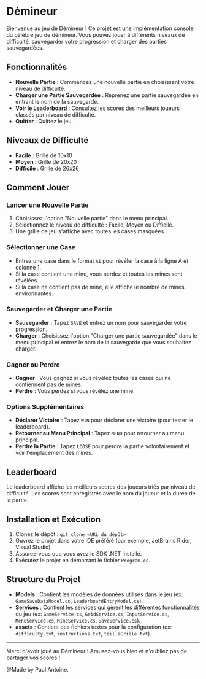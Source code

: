 # Démineur

Bienvenue au jeu de Démineur ! Ce projet est une implémentation console du célèbre jeu de démineur. Vous pouvez jouer à différents niveaux de difficulté, sauvegarder votre progression et charger des parties sauvegardées.

## Fonctionnalités

- **Nouvelle Partie** : Commencez une nouvelle partie en choisissant votre niveau de difficulté.
- **Charger une Partie Sauvegardée** : Reprenez une partie sauvegardée en entrant le nom de la sauvegarde.
- **Voir le Leaderboard** : Consultez les scores des meilleurs joueurs classés par niveau de difficulté.
- **Quitter** : Quittez le jeu.

## Niveaux de Difficulté

- **Facile** : Grille de 10x10
- **Moyen** : Grille de 20x20
- **Difficile** : Grille de 26x26

## Comment Jouer

### Lancer une Nouvelle Partie

1. Choisissez l'option "Nouvelle partie" dans le menu principal.
2. Sélectionnez le niveau de difficulté : Facile, Moyen ou Difficile.
3. Une grille de jeu s'affiche avec toutes les cases masquées.

### Sélectionner une Case

- Entrez une case dans le format `A1` pour révéler la case à la ligne A et colonne 1.
- Si la case contient une mine, vous perdez et toutes les mines sont révélées.
- Si la case ne contient pas de mine, elle affiche le nombre de mines environnantes.

### Sauvegarder et Charger une Partie

- **Sauvegarder** : Tapez `SAVE` et entrez un nom pour sauvegarder votre progression.
- **Charger** : Choisissez l'option "Charger une partie sauvegardée" dans le menu principal et entrez le nom de la sauvegarde que vous souhaitez charger.

### Gagner ou Perdre

- **Gagner** : Vous gagnez si vous révélez toutes les cases qui ne contiennent pas de mines.
- **Perdre** : Vous perdez si vous révélez une mine.

### Options Supplémentaires

- **Déclarer Victoire** : Tapez `WIN` pour déclarer une victoire (pour tester le leaderboard).
- **Retourner au Menu Principal** : Tapez `MENU` pour retourner au menu principal.
- **Perdre la Partie** : Tapez `LOOSE` pour perdre la partie volontairement et voir l'emplacement des mines.

## Leaderboard

Le leaderboard affiche les meilleurs scores des joueurs triés par niveau de difficulté. Les scores sont enregistrés avec le nom du joueur et la durée de la partie.

## Installation et Exécution

1. Clonez le dépôt : `git clone <URL_du_dépôt>`
2. Ouvrez le projet dans votre IDE préféré (par exemple, JetBrains Rider, Visual Studio).
3. Assurez-vous que vous avez le SDK .NET installé.
4. Exécutez le projet en démarrant le fichier `Program.cs`.

## Structure du Projet

- **Models** : Contient les modèles de données utilisés dans le jeu (ex: `GameSaveDataModel.cs`, `LeaderboardEntryModel.cs`).
- **Services** : Contient les services qui gèrent les différentes fonctionnalités du jeu (ex: `GameService.cs`, `GridService.cs`, `InputService.cs`, `MenuService.cs`, `MineService.cs`, `SaveService.cs`).
- **assets** : Contient des fichiers textes pour la configuration (ex: `difficulty.txt`, `instructions.txt`, `tailleGrille.txt`).

---

Merci d'avoir joué au Démineur ! Amusez-vous bien et n'oubliez pas de partager vos scores !

@Made by Paul Antoine.
